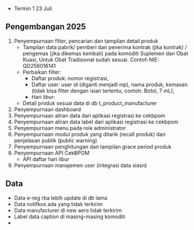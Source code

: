 - Termin 1 23 Juli 
## Pengembangan 2025
1. Penyempurnaan filter, pencarian dan tampilan detail produk 
	-  Tampilan data pabrik/ pemberi dan penerima kontrak (jika kontrak) / pengemas (jika dikemas kembali) pada komoditi Suplemen dan Obat Kuasi, Untuk Obat Tradisional sudah sesuai. Contoh NIE: QD256016141
	- Perbaikan filter: 
		- Daftar produk: nomor registrasi, 
		- Daftar user: user id (diganti menjadi nip), nama produk, kemasan (tidak bisa filter dengan isian tertentu, contoh: Botol, 7 mL), 
		- Hari libur:
	- Detail produk sesuai data di db t_product_manufacturer
2. Penyempurnaan dashboard 
3. Penyempurnaan aliran data dari aplikasi registrasi ke cekbpom 
4. Penyempurnaan aliran data label dari aplikasi registrasi ke cekbpom 
5. Penyempurnaan menu pada role administrator 
6. Penyempurnaan modul produk yang ditarik (recall produk) dan penjelasan publik (public warning)
7. Penyempurnaan penghitungan dan tampilan grace period produk
8. Penyempurnaan API CekBPOM
	- API daftar hari libur
9. Penyempurnaan manajemen user (integrasi data siasn)
## Data
- Data e-reg rba lebih update di db lama
- Data notifkos ada yang tidak terkirim
- Data manufacturer di new aero tidak terkirim
- Label data caption di masing-masing komoditi
-